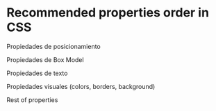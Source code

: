# Recommended properties order in CSS

Propiedades de posicionamiento

Propiedades de Box Model

Propiedades de texto

Propiedades visuales (colors, borders, background)

Rest of properties

